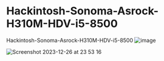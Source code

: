 # Hackintosh-Sonoma-Asrock-H310M-HDV-i5-8500
Hackintosh-Sonoma-Asrock-H310M-HDV-i5-8500
![image](https://github.com/sonvirgo/Hackintosh-Sonoma-Asrock-H310M-HDV-i5-8500/assets/10823037/855c919e-c827-4b3d-9cec-1096dfa9bbe7)

![Screenshot 2023-12-26 at 23 53 16](https://github.com/sonvirgo/Hackintosh-Sonoma-Asrock-H310M-HDV-i5-8500/assets/10823037/a5335f5f-1574-4e56-8cf2-c58431064f7a)
